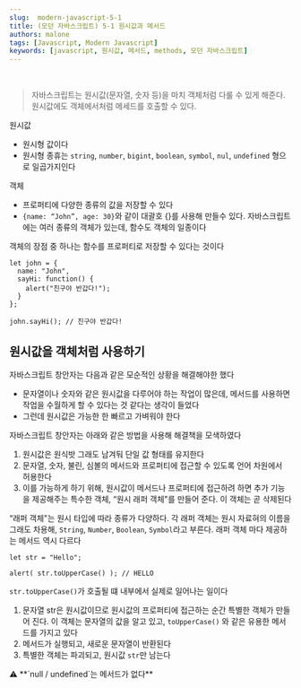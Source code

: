 ```yaml
---
slug:  modern-javascript-5-1
title: (모던 자바스크립트) 5-1 원시값과 메서드
authors: malone
tags: [Javascript, Modern Javascript]
keywords: [javascript, 원시값, 메서드, methods, 모던 자바스크립트]
---
```

<br/>

> 자바스크립트는 원시값(문자열, 숫자 등)을 마치 객체처럼 다룰 수 있게 해준다. 원시값에도 객체에서처럼 메세드를  호출할 수 있다.
> 

원시값

- 원시형 값이다
- 원시형 종휴는 `string`, `number`, `bigint`, `boolean`, `symbol`, `nul`, `undefined` 형으로 일곱가지인다

객체

- 프로퍼티에 다양한 종류의 값을 저장할 수 있다
- `{name: “John”, age: 30}`와 같이 대괄호 {}를 사용해 만들수 있다. 자바스크립트에는 여러 종류의 객체가 있는데, 함수도 객체의 일종이다

객체의 장점 중 하나는 함수를 프로퍼티로 저장할 수 있다는 것이다

```tsx
let john = {
  name: "John",
  sayHi: function() {
    alert("친구야 반갑다!");
  }
};

john.sayHi(); // 친구야 반갑다!
```

## 원시값을 객체처럼 사용하기

자바스크립트 창안자는 다음과 같은 모순적인 상황을 해결해야한 했다

- 문자열이나 숫자와 같은 원시값을 다루어야 하는 작업이 많은데, 메서드를 사용하면 작업을 수월하게 할 수 있다는 것 같다는 생각이 들었다
- 그런데 원시값은 가능한 한 빠르고 가벼워야 한다

자바스크립트 창안자는 아래와 같은 방법을 사용해 해결책을 모색하였다

1. 원시값은 원식밧 그래도 남겨둬 단일 값 형태를 유지한다
2. 문자열, 숫자, 불린, 심볼의 메서드와 프로퍼티에 접근할 수 있도록 언어 차원에서 허용한다
3. 이를 가능하게 하기 위해, 원시값이 메서드나 프로퍼티에 접근하려 하면 추가 기능을 제공해주는 특수한 객체, “원시 래퍼 객체"를 만들어 준다. 이 객체는 곧 삭제된다

“래퍼 객체"는 원시 타입에 따라 종류가 다양하다. 각 래퍼 객체는 원시 자료혀의 이름을 그래도 차용해, `String`, `Number`, `Boolean`, `Symbol`라고 부른다. 래퍼 객체 마다 제공하는 메서드 역시 다르다

```tsx
let str = "Hello";

alert( str.toUpperCase() ); // HELLO
```

`str.toUpperCase()`가 호출될 떄 내부에서 실제로 일어나는 일이다

1. 문자열 str은 원시값이므로 원시값의 프로퍼티에 접근하는 순간 특별한 객체가 만들어 진다. 이 객체는 문자열의 값을 알고 있고, `toUpperCase()` 와 같은 유용한 메서드를 가지고 있다
2. 메서드가 실행되고, 새로운 문자열이 반환된다
3. 특별한 객체는 파괴되고, 원시값 `str`만 남는다

<aside>
⚠️ **`null / undefined`는 메서드가 없다**

</aside>